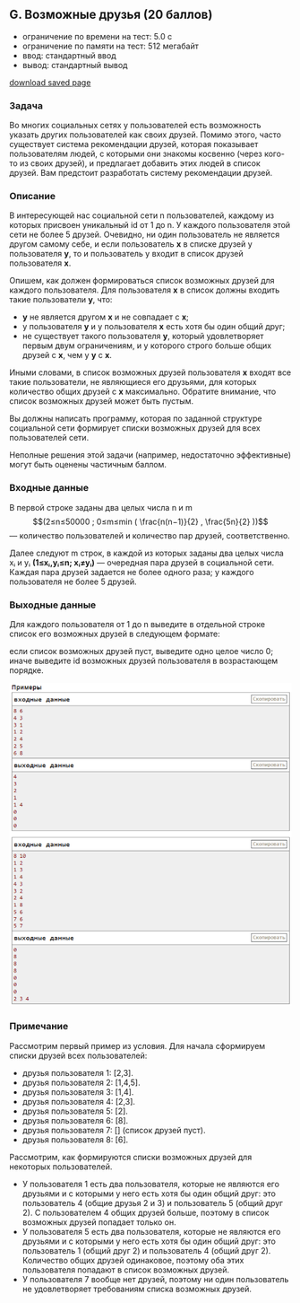 ## G. Возможные друзья (20 баллов)
- ограничение по времени на тест: 5.0 с
- ограничение по памяти на тест: 512 мегабайт
- ввод: стандартный ввод
- вывод: стандартный вывод

[download saved page](Screens/Task_G.mhtml)

### Задача
Во многих социальных сетях у пользователей есть возможность указать других пользователей как своих друзей. Помимо этого, часто существует система рекомендации друзей, которая показывает пользователям людей, с которыми они знакомы косвенно (через кого-то из своих друзей), и предлагает добавить этих людей в список друзей. Вам предстоит разработать систему рекомендации друзей.

### Описание
В интересующей нас социальной сети n пользователей, каждому из которых присвоен уникальный id от 1 до n. У каждого пользователя этой сети не более 5 друзей. Очевидно, ни один пользователь не является другом самому себе, и если пользователь __x__ в списке друзей у пользователя __y__, то и пользователь y входит в список друзей пользователя __x__.

Опишем, как должен формироваться список возможных друзей для каждого пользователя. Для пользователя __x__ в список должны входить такие пользователи __y__, что:
- __y__ не является другом __x__ и не совпадает с __x__;
- у пользователя __y__ и у пользователя __x__ есть хотя бы один общий друг;
- не существует такого пользователя __y__, который удовлетворяет первым двум ограничениям, и у которого строго больше общих друзей с __x__, чем у __y__ с __x__.

Иными словами, в список возможных друзей пользователя __x__ входят все такие пользователи, не являющиеся его друзьями, для которых количество общих друзей с __x__ максимально. Обратите внимание, что список возможных друзей может быть пустым.

Вы должны написать программу, которая по заданной структуре социальной сети формирует списки возможных друзей для всех пользователей сети.

Неполные решения этой задачи (например, недостаточно эффективные) могут быть оценены частичным баллом.

### Входные данные
В первой строке заданы два целых числа n и m
$$(2≤n≤50000 ; 0≤m≤min ( \frac{n(n−1)}{2} , \frac{5n}{2} ))$$ 
— количество пользователей и количество пар друзей, соответственно.

Далее следуют m строк, в каждой из которых заданы два целых числа xᵢ и yᵢ
**(1≤xᵢ,yᵢ≤n; xᵢ≠yᵢ)** — очередная пара друзей в социальной сети. Каждая пара друзей задается не более одного раза; у каждого пользователя не более 5 друзей.

### Выходные данные
Для каждого пользователя от 1 до n выведите в отдельной строке список его возможных друзей в следующем формате:

если список возможных друзей пуст, выведите одно целое число 0;
иначе выведите id возможных друзей пользователя в возрастающем порядке.

![картинка примеры](Screens/screen_1.png)

### Примечание
Рассмотрим первый пример из условия.
Для начала сформируем списки друзей всех пользователей:
- друзья пользователя 1: [2,3].
- друзья пользователя 2: [1,4,5].
- друзья пользователя 3: [1,4].
- друзья пользователя 4: [2,3].
- друзья пользователя 5: [2].
- друзья пользователя 6: [8].
- друзья пользователя 7: [] (список друзей пуст).
- друзья пользователя 8: [6].

Рассмотрим, как формируются списки возможных друзей для некоторых пользователей.
- У пользователя 1 есть два пользователя, которые не являются его друзьями и с которыми у него есть хотя бы один общий друг: это пользователь 4 (общие друзья 2 и 3) и пользователь 5 (общий друг 2). С пользователем 4 общих друзей больше, поэтому в список возможных друзей попадает только он.
- У пользователя 5 есть два пользователя, которые не являются его друзьями и с которыми у него есть хотя бы один общий друг: это пользователь 1 (общий друг 2) и пользователь 4 (общий друг 2). Количество общих друзей одинаковое, поэтому оба этих пользователя попадают в список возможных друзей.
- У пользователя 7 вообще нет друзей, поэтому ни один пользователь не удовлетворяет требованиям списка возможных друзей.